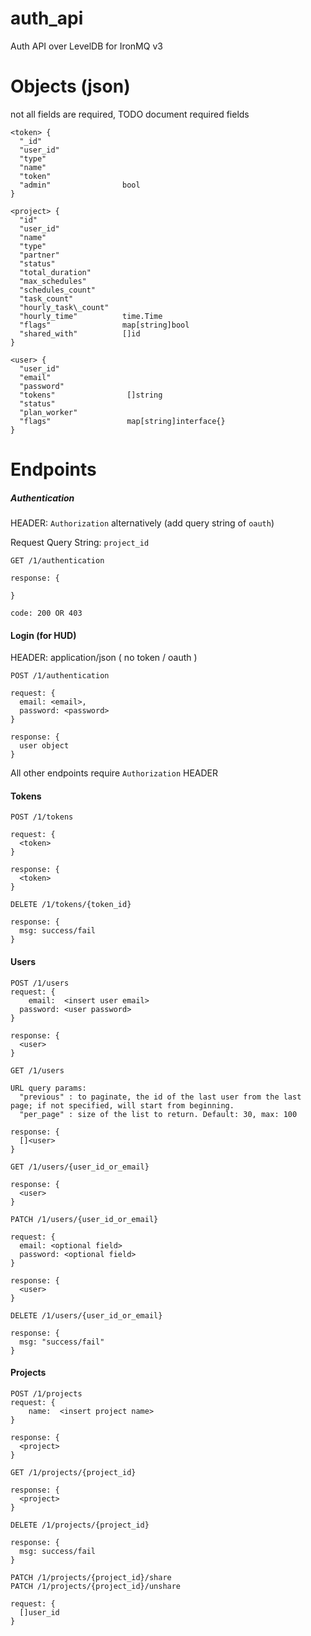 auth_api
========

Auth API over LevelDB for IronMQ v3


Objects (json)
========

not all fields are required, TODO document required fields

```
<token> {
  "_id"
  "user_id"
  "type"
  "name"
  "token"
  "admin"                bool
}
```

```
<project> {
  "id"
  "user_id"
  "name"
  "type"
  "partner"
  "status"
  "total_duration"
  "max_schedules"
  "schedules_count"
  "task_count"
  "hourly_task\_count"
  "hourly_time"          time.Time
  "flags"                map[string]bool
  "shared_with"          []id
}
```

```
<user> {
  "user_id"
  "email"
  "password"
  "tokens"                []string
  "status"
  "plan_worker"
  "flags"                 map[string]interface{}
}
```


Endpoints
=========


##### Authentication
HEADER:  ```Authorization``` alternatively (add query string of ```oauth```)

Request Query String:  ```project_id```


```
GET /1/authentication

response: {

}

code: 200 OR 403
```

#### Login (for HUD)

HEADER: application/json ( no token / oauth )

```
POST /1/authentication

request: {
  email: <email>,
  password: <password>
}

response: {
  user object
}
```

All other endpoints require ```Authorization``` HEADER

#### Tokens

```
POST /1/tokens

request: {
  <token>
}

response: {
  <token>
}
```

```
DELETE /1/tokens/{token_id}

response: {
  msg: success/fail
}
```

#### Users

```
POST /1/users
request: {
	email: 	<insert user email>
  password: <user password>
}

response: {
  <user>
}
```

```
GET /1/users

URL query params:
  "previous" : to paginate, the id of the last user from the last page; if not specified, will start from beginning.
  "per_page" : size of the list to return. Default: 30, max: 100

response: {
  []<user>
}
```

```
GET /1/users/{user_id_or_email}

response: {
  <user>
}
```

```
PATCH /1/users/{user_id_or_email}

request: {
  email: <optional field>
  password: <optional field>
}

response: {
  <user>
}
```

```
DELETE /1/users/{user_id_or_email}

response: {
  msg: "success/fail"
}
```

#### Projects
```
POST /1/projects
request: {
	name:  <insert project name>
}

response: {
  <project>
}
```

```
GET /1/projects/{project_id}

response: {
  <project>
}
```

```
DELETE /1/projects/{project_id}

response: {
  msg: success/fail
}
```

```
PATCH /1/projects/{project_id}/share
PATCH /1/projects/{project_id}/unshare

request: {
  []user_id
}

